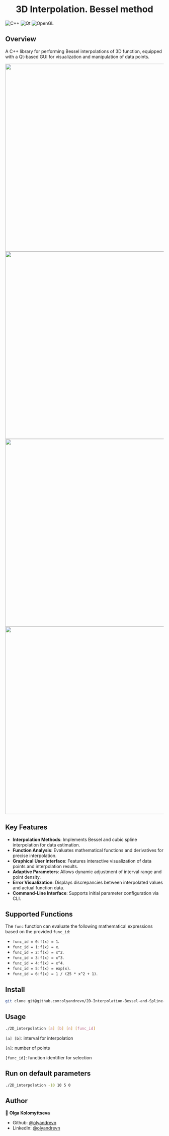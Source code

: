 <h1 align="center">3D Interpolation. Bessel method</h1>
<p>
</p>

![C++](https://img.shields.io/badge/c++-%2300599C.svg?style=for-the-badge&logo=c%2B%2B&logoColor=white)
![Qt](https://img.shields.io/badge/Qt-%23217346.svg?style=for-the-badge&logo=Qt&logoColor=white)
![OpenGL](https://img.shields.io/badge/OpenGL-%23FFFFFF.svg?style=for-the-badge&logo=opengl)

## Overview
A C++ library for performing Bessel interpolations of 3D function, equipped with a Qt-based GUI for visualization and manipulation of data points.

<img src="img/Screenshot from 2023-11-08 14-34-43.png" width="595"/> <img src="img/Screenshot from 2023-11-08 14-35-43.png" width="595"/> 
<img src="img/Screenshot from 2023-11-08 14-37-49.png" width="595"/> <img src="img/Screenshot from 2023-11-08 14-38-03.png" width="595"/> 

## Key Features
- **Interpolation Methods**: Implements Bessel and cubic spline interpolation for data estimation.
- **Function Analysis**: Evaluates mathematical functions and derivatives for precise interpolation.
- **Graphical User Interface**: Features interactive visualization of data points and interpolation results.
- **Adaptive Parameters**: Allows dynamic adjustment of interval range and point density.
- **Error Visualization**: Displays discrepancies between interpolated values and actual function data.
- **Command-Line Interface**: Supports initial parameter configuration via CLI.

## Supported Functions
The `func` function can evaluate the following mathematical expressions based on the provided `func_id`:
- `func_id = 0`: `f(x) = 1`.
- `func_id = 1`: `f(x) = x`.
- `func_id = 2`: `f(x) = x^2`.
- `func_id = 3`: `f(x) = x^3`.
- `func_id = 4`: `f(x) = x^4`.
- `func_id = 5`: `f(x) = exp(x)`.
- `func_id = 6`: `f(x) = 1 / (25 * x^2 + 1)`.

  
## Install

```sh
git clone git@github.com:olyandrevn/2D-Interpolation-Bessel-and-Spline-methods.git
```

## Usage

```sh
./2D_interpolation [a] [b] [n] [func_id]
```

```[a] [b]```: interval for interpolation

```[n]```: number of points

```[func_id]```: function identifier for selection



## Run on default parameters

```sh
./2D_interpolation -10 10 5 0
```

## Author

👤 **Olga Kolomyttseva**

* Github: [@olyandrevn](https://github.com/olyandrevn)
* LinkedIn: [@olyandrevn](https://linkedin.com/in/olyandrevn)
